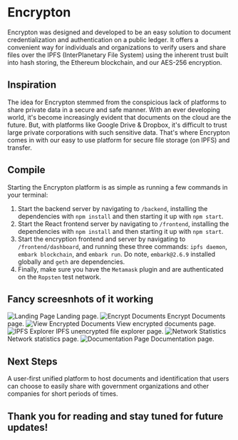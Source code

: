 # Encrypton

Encrypton was designed and developed to be an easy solution to document credentialization and authentication on a public ledger. It offers a convenient way for individuals and organizations to verify users and share files over the IPFS (InterPlanetary File System) using the inherent trust built into hash storing, the Ethereum blockchain, and our AES-256 encryption.

## Inspiration
The idea for Encrypton stemmed from the conspicious lack of platforms to share private data in a secure and safe manner. With an ever developing world, it's become increasingly evident that documents on the cloud are the future. But, with platforms like Google Drive & Dropbox, it's difficult to trust large private corporations with such sensitive data. That's where Encrypton comes in with our easy to use platform for secure file storage (on IPFS) and transfer. 

## Compile
Starting the Encrypton platform is as simple as running a few commands in your terminal: 
1. Start the backend server by navigating to ```/backend```, installing the dependencies with ```npm install``` and then starting it up with ```npm start```.
2. Start the React frontend server by navigating to ```/frontend```, installing the dependencies with ```npm install``` and then starting it up with ```npm start```.
3. Start the encryption frontend and server by navigating to ```/frontend/dashboard```, and running these three commands: ```ipfs daemon```, ```embark blockchain```, and ```embark run```. Do note, ```embark@2.6.9``` installed globally and ```geth``` are dependencies. 
4. Finally, make sure you have the ```Metamask``` plugin and are authenticated on the ```Ropsten``` test network. 

## Fancy screesnhots of it working
![Landing Page](https://i.imgur.com/QD7bcVm.png)
Landing page. 
![Encrypt Documents](https://i.imgur.com/QPdksIE.png)
Encrypt Documents page. 
![View Encrypted Documents](https://i.imgur.com/hElndf7.png)
View encrypted documents page. 
![IPFS Explorer](https://i.imgur.com/bUx7sEJ.png)
IPFS unencrypted file explorer page.
![Network Statistics](https://i.imgur.com/BjfcczU.png)
Network statistics page. 
![Documentation Page](https://i.imgur.com/GC6E1fc.png)
Documentation page. 

## Next Steps
A user-first unified platform to host documents and identification that users can choose to easily share with government organizations and other companies for short periods of times. 

## Thank you for reading and stay tuned for future updates!
